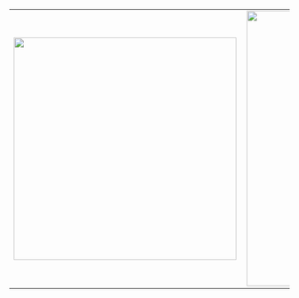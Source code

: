 <center>
  <table>
      <tr>
          <td><img width="400px" align="left" src="https://github-readme-stats.vercel.app/api/top-langs/?username=tonniloiola&hide=html&layout=compact&theme=buefy" />  </td>
          <td><img width="495px" align="left" src="https://github-readme-stats.vercel.app/api?username=tonniloiola&theme=buefy"/>  
      </tr>   
  </table>
</center> 
